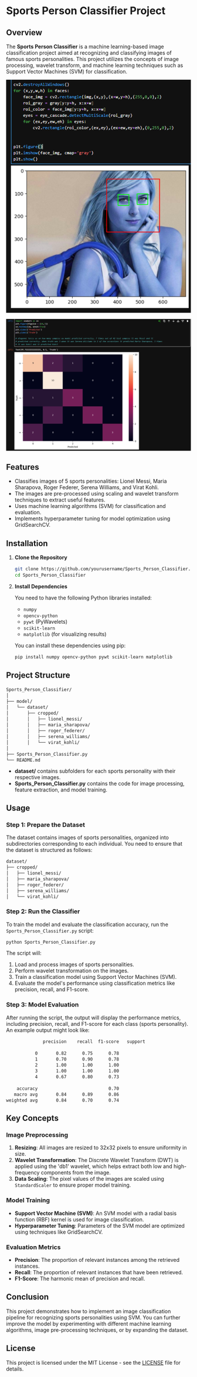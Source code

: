 # Sports Person Classifier Project

## Overview

The **Sports Person Classifier** is a machine learning-based image classification project aimed at recognizing and classifying images of famous sports personalities. This project utilizes the concepts of image processing, wavelet transform, and machine learning techniques such as Support Vector Machines (SVM) for classification.

![image_alt](https://github.com/iamanirudhnair/Sports_Person_Classifier/blob/main/Face%20Detection.png?raw=true)

![image_alt](https://github.com/iamanirudhnair/Sports_Person_Classifier/blob/main/Model%20prediction.png?raw=true)

## Features

- Classifies images of 5 sports personalities: Lionel Messi, Maria Sharapova, Roger Federer, Serena Williams, and Virat Kohli.
- The images are pre-processed using scaling and wavelet transform techniques to extract useful features.
- Uses machine learning algorithms (SVM) for classification and evaluation.
- Implements hyperparameter tuning for model optimization using GridSearchCV.

## Installation

1. **Clone the Repository**

   ```bash
   git clone https://github.com/yourusername/Sports_Person_Classifier.git
   cd Sports_Person_Classifier
   ```

2. **Install Dependencies**

   You need to have the following Python libraries installed:

   - `numpy`
   - `opencv-python`
   - `pywt` (PyWavelets)
   - `scikit-learn`
   - `matplotlib` (for visualizing results)
   
   You can install these dependencies using pip:

   ```bash
   pip install numpy opencv-python pywt scikit-learn matplotlib
   ```

## Project Structure

```plaintext
Sports_Person_Classifier/
│
├── model/
│   └── dataset/
│       ├── cropped/
│       │   ├── lionel_messi/
│       │   ├── maria_sharapova/
│       │   ├── roger_federer/
│       │   ├── serena_williams/
│       │   └── virat_kohli/
│
├── Sports_Person_Classifier.py
└── README.md
```

- **dataset/** contains subfolders for each sports personality with their respective images.
- **Sports_Person_Classifier.py** contains the code for image processing, feature extraction, and model training.

## Usage

### Step 1: Prepare the Dataset

The dataset contains images of sports personalities, organized into subdirectories corresponding to each individual. You need to ensure that the dataset is structured as follows:

```plaintext
dataset/
├── cropped/
│   ├── lionel_messi/
│   ├── maria_sharapova/
│   ├── roger_federer/
│   ├── serena_williams/
│   └── virat_kohli/
```

### Step 2: Run the Classifier

To train the model and evaluate the classification accuracy, run the `Sports_Person_Classifier.py` script:

```bash
python Sports_Person_Classifier.py
```

The script will:

1. Load and process images of sports personalities.
2. Perform wavelet transformation on the images.
3. Train a classification model using Support Vector Machines (SVM).
4. Evaluate the model's performance using classification metrics like precision, recall, and F1-score.

### Step 3: Model Evaluation

After running the script, the output will display the performance metrics, including precision, recall, and F1-score for each class (sports personality). An example output might look like:

```
              precision    recall  f1-score   support

           0       0.82      0.75      0.78
           1       0.70      0.90      0.78
           2       1.00      1.00      1.00
           3       1.00      1.00      1.00
           4       0.67      0.80      0.73

    accuracy                           0.70
   macro avg       0.84      0.89      0.86
weighted avg       0.84      0.70      0.74
```

## Key Concepts

### Image Preprocessing

1. **Resizing**: All images are resized to 32x32 pixels to ensure uniformity in size.
2. **Wavelet Transformation**: The Discrete Wavelet Transform (DWT) is applied using the 'db1' wavelet, which helps extract both low and high-frequency components from the image.
3. **Data Scaling**: The pixel values of the images are scaled using `StandardScaler` to ensure proper model training.

### Model Training

- **Support Vector Machine (SVM)**: An SVM model with a radial basis function (RBF) kernel is used for image classification. 
- **Hyperparameter Tuning**: Parameters of the SVM model are optimized using techniques like GridSearchCV.

### Evaluation Metrics

- **Precision**: The proportion of relevant instances among the retrieved instances.
- **Recall**: The proportion of relevant instances that have been retrieved.
- **F1-Score**: The harmonic mean of precision and recall.

## Conclusion

This project demonstrates how to implement an image classification pipeline for recognizing sports personalities using SVM. You can further improve the model by experimenting with different machine learning algorithms, image pre-processing techniques, or by expanding the dataset.

## License

This project is licensed under the MIT License - see the [LICENSE](LICENSE) file for details.
